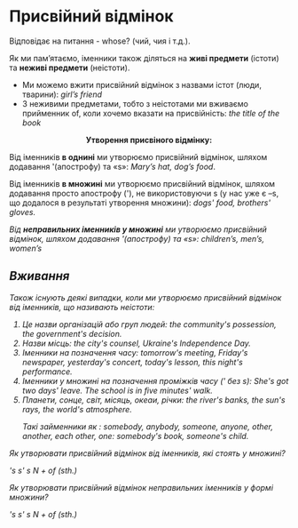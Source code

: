 # Пpисвiйний вiдмiнок

<p>Відповідає на питання - whose? (чий, чия і т.д.).</p>

<p>Як ми пам’ятаємо, іменники також діляться на <b>живі предмети</b> (істоти) та <b>неживі предмети</b> (неістоти).</p>

<ul>
<li>Ми можемо вжити присвійний відмінок з назвами істот (люди, тварини): <i>girl’s friend</i></li>
<li>З неживими предметами, тобто з неістотами ми вживаємо прийменник of, коли хочемо вказати на присвійність: <i>the title of the book</i></li>
</ul>

<p align="center"><b>Утворення присвіного відмінку:</b></p>

<p>Від іменників <b>в однині</b> ми утворюємо присвійний відмінок, шляхом додавання '(апострофу) та «s»: <i>Mary’s hat, dog’s food</i>.</p>

<p>Від іменників <b>в множині</b> ми утворюємо присвійний відмінок, шляхом додавання просто апострофу ('), не використовуючи s (у нас уже є –s, що додалося в результаті утворення множини): <i>dogs' food, brothers' gloves.</p>

<p>Від <b>неправильних іменників у множині</b> ми утворюємо присвійний відмінок, шляхом додавання '(апострофу) та «s»: <i>children’s, men’s, women’s</i></p>

## Вживання

<p>Також існують деякі випадки, коли ми утворюємо присвійний відмінок від іменників, що називають неістоти:</p>

<ol>
<li>Це назви організацій або груп людей: <i>the community's possession, the government's decision</i>.</li>
<li>Назви місць: <i>the city's counsel, Ukraine's Independence Day</i>.</li>
<li>Іменники на позначення часу: <i>tomorrow's meeting, Friday's newspaper, yesterday's concert, today's lesson, this night's performance</i>.</li>
<li>Іменники у множині на позначення проміжків часу (' без s): <i>She's got two days' leave. The school is in five minutes' walk</i>.</li>
<li>Планети, сонце, світ, місяць, океаи, річки: <i>the river's banks, the sun's rays, the world's atmosphere</i>.</li>
<p>Такі займенники як : <i>somebody, anybody, someone, anyone, other, another, each other, one: somebody's book, someone's child</i>.</p>
</ol>

<quiz correctLabel="correct" incorrectLabel="incorrect" checkLabel="check">
    <question text="">
        <p>Як утворювати присвійний відмінок від іменників, які стоять у множині?</p>
        <answer>'s</answer>
        <answer correct>s'</answer>
        <answer>s</answer>
        <answer>N + of (sth.)</answer>
    </question>
    <question text="">
        <p>Як утворювати присвійний відмінок неправильних іменників у формі множини?</p>
        <answer correct>'s</answer>
        <answer>s'</answer>
        <answer>s</answer>
        <answer>N + of (sth.)</answer>
    </question>
</quiz>